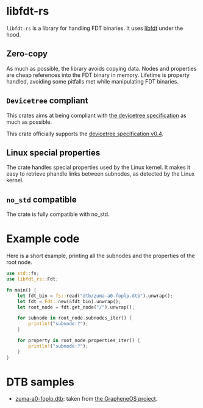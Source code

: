 # libfdt-rs

`libfdt-rs` is a library for handling FDT binaries.
It uses [libfdt](https://github.com/dgibson/dtc) under the hood.

## Zero-copy

As much as possible, the library avoids copying data.
Nodes and properties are cheap references into the FDT binary in memory.
Lifetime is property handled, avoiding some pitfalls met while manipulating FDT binaries.

## `Devicetree` compliant

This crates aims at being compliant with [the devicetree specification](https://www.devicetree.org/specifications/)
as much as possible.

This crate officially supports the [devicetree specification v0.4](https://github.com/devicetree-org/devicetree-specification/releases/tag/v0.4).

## Linux special properties

The crate handles special properties used by the Linux kernel.
It makes it easy to retrieve phandle links between subnodes, as detected by the Linux kernel.

## `no_std` compatible

The crate is fully compatible with no_std.

# Example code

Here is a short example, printing all the subnodes and the properties of the root node.

```rust
use std::fs;
use libfdt_rs::Fdt;

fn main() {
    let fdt_bin = fs::read("dtb/zuma-a0-foplp.dtb").unwrap();
    let fdt = Fdt::new(&fdt_bin).unwrap();
    let root_node = fdt.get_node("/").unwrap();

    for subnode in root_node.subnodes_iter() {
        println!("subnode:?");
    }

    for property in root_node.properties_iter() {
        println!("subnode:?");
    }
}
```

# DTB samples

- [zuma-a0-foplp.dtb](dtb/zuma-a0-foplp.dtb): taken from [the GrapheneOS project](https://github.com/GrapheneOS/device_google_caimito-kernels_6.1/blob/ec749173e7e757fc60aeddc3fe3fd5780c622077/grapheneos/zuma-a0-foplp.dtb).
